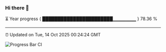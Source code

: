 ### Hi there 👋

⏳ Year progress { ███████████████████████▁▁▁▁▁▁▁ } 78.36 %

---

⏰ Updated on Tue, 14 Oct 2025 00:24:24 GMT

![Progress Bar CI](https://github.com/liununu/liununu/workflows/Progress%20Bar%20CI/badge.svg)

